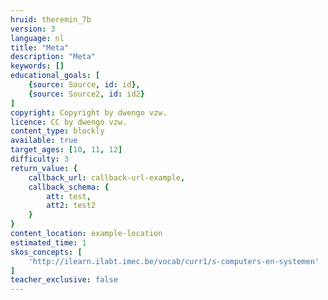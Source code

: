 ```yaml
---
hruid: theremin_7b
version: 3
language: nl
title: "Meta"
description: "Meta"
keywords: []
educational_goals: [
    {source: Source, id: id}, 
    {source: Source2, id: id2}
]
copyright: Copyright by dwengo vzw.
licence: CC by dwengo vzw.
content_type: blockly
available: true
target_ages: [10, 11, 12]
difficulty: 3
return_value: {
    callback_url: callback-url-example,
    callback_schema: {
        att: test,
        att2: test2
    }
}
content_location: example-location
estimated_time: 1
skos_concepts: [
    'http://ilearn.ilabt.imec.be/vocab/curr1/s-computers-en-systemen'
]
teacher_exclusive: false
---
```


